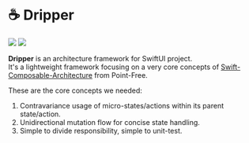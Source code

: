 # ☕ Dripper

[![](https://img.shields.io/endpoint?url=https%3A%2F%2Fswiftpackageindex.com%2Fapi%2Fpackages%2Fmusicspot24%2FDripper%2Fbadge%3Ftype%3Dswift-versions)](https://swiftpackageindex.com/musicspot24/Dripper)
[![](https://img.shields.io/endpoint?url=https%3A%2F%2Fswiftpackageindex.com%2Fapi%2Fpackages%2Fmusicspot24%2FDripper%2Fbadge%3Ftype%3Dplatforms)](https://swiftpackageindex.com/musicspot24/Dripper)

**Dripper** is an architecture framework for SwiftUI project.\
It's a lightweight framework focusing on a very core concepts of [Swift-Composable-Architecture](https://github.com/pointfreeco/swift-composable-architecture) from Point-Free.

These are the core concepts we needed:
1. Contravariance usage of micro-states/actions within its parent state/action.
2. Unidirectional mutation flow for concise state handling.
3. Simple to divide responsibility, simple to unit-test.
